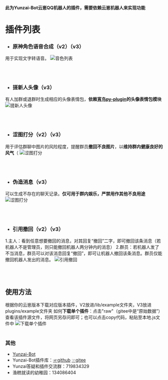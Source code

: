 #### 此为Yunzai-Bot云崽QQ机器人的插件，需要依赖云崽机器人来实现功能
# 插件列表
* ### 原神角色语音合成（v2）（v3）
用于实现文字转语音。
![音色列表](./resources/soundlist.jpg)

<br>
<br>

* ### 搓新人头像（v3）
有人加群或退群时生成相应的头像表情包，**依赖[宵鸟py-plugin](https://gitee.com/realhuhu/py-plugin)的头像表情包模块**
![搓新人头像](./resources/%E6%90%93%E6%96%B0%E4%BA%BA%E5%A4%B4%E5%83%8F.png)

<br>
<br>

* ### 涩图打分（v2）（v3）
用于评估群聊中图片的风险程度，提醒群员**撤回不良图片**，以**维持群内健康良好的风气**（
![涩图打分](./resources/setumarker.png)

<br>
<br>

* ### 伪造消息（v3）
可以生成不存在的聊天记录。**仅可用于群内娱乐，严禁用作其他不良用途**
![涩图打分](./resources/fakeChat.png)


<br>
<br>

* ### 引用撤回（v2）（v3）
 1.主人：看到任意想要撤回的消息，对其回复“撤回”二字，即可撤回该条消息（若机器人不是管理员，则只能撤回机器人两分钟内的消息）
 2.群员：若机器人发了不当消息，群员可以对该消息回复“撤回”，即可让机器人撤回该条消息。群员仅能撤回机器人发出的消息。
 ![引用撤回](./resources/%E5%BC%95%E7%94%A8%E6%92%A4%E5%9B%9E.png)

<br>
<br>

## 使用方法
根据你的云崽版本下载对应版本插件，V2放进/lib/example文件夹，V3放进plugins/example文件夹
如何**下载单个插件**：点击"raw"（gitee中是“原始数据”）查看该插件源文件，将网页另存问即可；也可以点击copy代码，粘贴至本地.js文件中
![下载单个插件](./resources/%E5%A6%82%E4%BD%95%E4%B8%8B%E8%BD%BD%E5%8D%95%E4%B8%AA%E6%8F%92%E4%BB%B6.png)
<br>
<br>

### 其他
* [Yunzai-Bot](https://github.com/Le-niao/Yunzai-Bot)
* Yunzai-Bot插件库：[☞github](https://github.com/yhArcadia/Yunzai-Bot-plugins-index) [☞gitee](https://gitee.com/yhArcadia/Yunzai-Bot-plugins-index)
* Yunzai答疑和插件交流群：719834329
* 渔糕就读的幼稚园：134086404  


